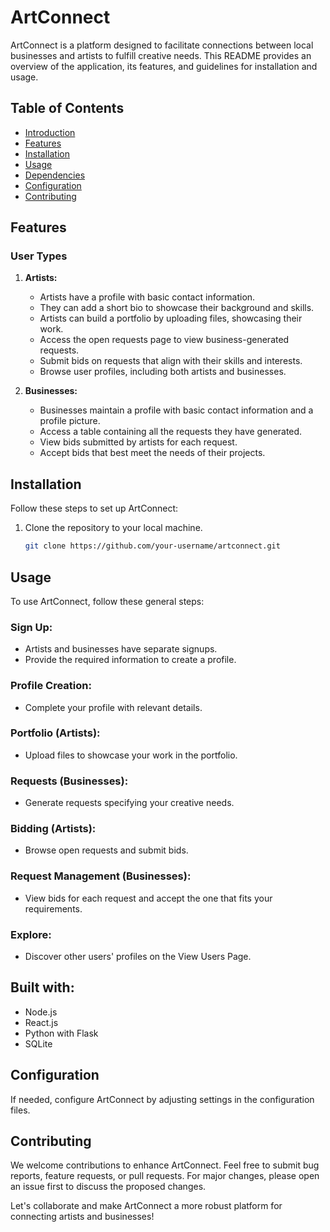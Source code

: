 # ArtConnect

ArtConnect is a platform designed to facilitate connections between local businesses and artists to fulfill creative needs. This README provides an overview of the application, its features, and guidelines for installation and usage.

## Table of Contents

- [Introduction](#artconnect)
- [Features](#features)
- [Installation](#installation)
- [Usage](#usage)
- [Dependencies](#dependencies)
- [Configuration](#configuration)
- [Contributing](#contributing)

## Features

### User Types

1. **Artists:**
   - Artists have a profile with basic contact information.
   - They can add a short bio to showcase their background and skills.
   - Artists can build a portfolio by uploading files, showcasing their work.
   - Access the open requests page to view business-generated requests.
   - Submit bids on requests that align with their skills and interests.
   - Browse user profiles, including both artists and businesses.

2. **Businesses:**
   - Businesses maintain a profile with basic contact information and a profile picture.
   - Access a table containing all the requests they have generated.
   - View bids submitted by artists for each request.
   - Accept bids that best meet the needs of their projects.

## Installation

Follow these steps to set up ArtConnect:

1. Clone the repository to your local machine.
   ```bash
   git clone https://github.com/your-username/artconnect.git

## Usage

To use ArtConnect, follow these general steps:

### Sign Up:

- Artists and businesses have separate signups.
- Provide the required information to create a profile.

### Profile Creation:

- Complete your profile with relevant details.

### Portfolio (Artists):

- Upload files to showcase your work in the portfolio.

### Requests (Businesses):

- Generate requests specifying your creative needs.

### Bidding (Artists):

- Browse open requests and submit bids.

### Request Management (Businesses):

- View bids for each request and accept the one that fits your requirements.

### Explore:

- Discover other users' profiles on the View Users Page.

## Built with:

- Node.js
- React.js
- Python with Flask
- SQLite

## Configuration

If needed, configure ArtConnect by adjusting settings in the configuration files.

## Contributing

We welcome contributions to enhance ArtConnect. Feel free to submit bug reports, feature requests, or pull requests. For major changes, please open an issue first to discuss the proposed changes.

Let's collaborate and make ArtConnect a more robust platform for connecting artists and businesses!
